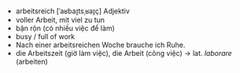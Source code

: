 
- arbeitsreich	[ˈaʁbaɪ̯tsˌʁaɪ̯ç]	Adjektiv  
- voller Arbeit, mit viel zu tun
- bận rộn (có nhiều việc để làm)
- busy / full of work
- Nach einer arbeitsreichen Woche brauche ich Ruhe.
- die Arbeitszeit (giờ làm việc), die Arbeit (công việc)	→ lat. *laborare* (arbeiten)